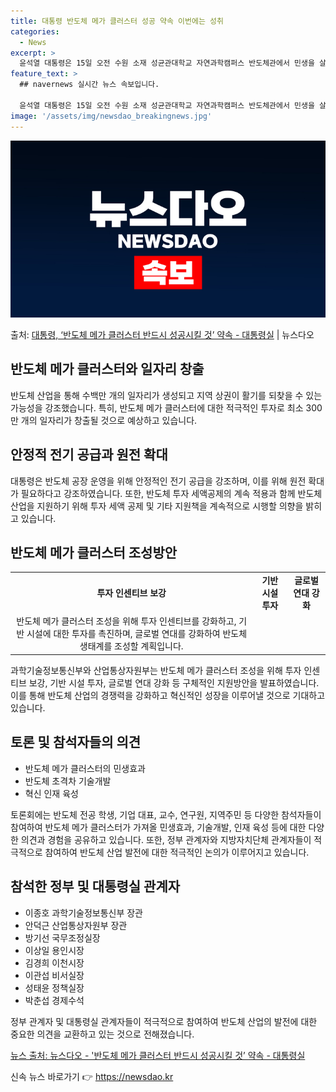 ```yaml
---
title: 대통령 반도체 메가 클러스터 성공 약속 이번에는 성취
categories:
  - News
excerpt: >
  윤석열 대통령은 15일 오전 수원 소재 성균관대학교 자연과학캠퍼스 반도체관에서 민생을 살찌우는 반도체 산업을…
feature_text: >
  ## navernews 실시간 뉴스 속보입니다.

  윤석열 대통령은 15일 오전 수원 소재 성균관대학교 자연과학캠퍼스 반도체관에서 민생을 살찌우는 반도체 산업을…
image: '/assets/img/newsdao_breakingnews.jpg'
---
```


![뉴스다오 속보](/assets/img/newsdao_breakingnews.jpg)

<p>출처: <a href="https://newsdao.kr/2986" rel="dofollow">대통령, ‘반도체 메가 클러스터 반드시 성공시킬 것’ 약속 - 대통령실</a> | 뉴스다오</p>

<h2 data-ke-size="size26">반도체 메가 클러스터와 일자리 창출</h2>
<p data-ke-size="size16">반도체 산업을 통해 수백만 개의 일자리가 생성되고 지역 상권이 활기를 되찾을 수 있는 가능성을 강조했습니다. 특히, 반도체 메가 클러스터에 대한 적극적인 투자로 최소 300만 개의 일자리가 창출될 것으로 예상하고 있습니다.</p>

<h2 data-ke-size="size26">안정적 전기 공급과 원전 확대</h2>
<p data-ke-size="size16">대통령은 반도체 공장 운영을 위해 안정적인 전기 공급을 강조하며, 이를 위해 원전 확대가 필요하다고 강조하였습니다. 또한, 반도체 투자 세액공제의 계속 적용과 함께 반도체 산업을 지원하기 위해 투자 세액 공제 및 기타 지원책을 계속적으로 시행할 의향을 밝히고 있습니다.</p>

<h2 data-ke-size="size26">반도체 메가 클러스터 조성방안</h2>
<table>
  <tr>
    <td style="text-align: center; height: 17px;"><b>투자 인센티브 보강</b></td>
    <td style="text-align: center; height: 17px;"><b>기반 시설 투자</b></td>
    <td style="text-align: center; height: 17px;"><b>글로벌 연대 강화</b></td>
  </tr>
  <tr>
    <td style="text-align: center; height: 17px;">반도체 메가 클러스터 조성을 위해 투자 인센티브를 강화하고, 기반 시설에 대한 투자를 촉진하며, 글로벌 연대를 강화하여 반도체 생태계를 조성할 계획입니다.</td>
  </tr>
</table>
<p data-ke-size="size16">과학기술정보통신부와 산업통상자원부는 반도체 메가 클러스터 조성을 위해 투자 인센티브 보강, 기반 시설 투자, 글로벌 연대 강화 등 구체적인 지원방안을 발표하였습니다. 이를 통해 반도체 산업의 경쟁력을 강화하고 혁신적인 성장을 이루어낼 것으로 기대하고 있습니다.</p>

<h2 data-ke-size="size26">토론 및 참석자들의 의견</h2>
<ul>
  <li>반도체 메가 클러스터의 민생효과</li>
  <li>반도체 초격차 기술개발</li>
  <li>혁신 인재 육성</li>
</ul>
<p data-ke-size="size16">토론회에는 반도체 전공 학생, 기업 대표, 교수, 연구원, 지역주민 등 다양한 참석자들이 참여하여 반도체 메가 클러스터가 가져올 민생효과, 기술개발, 인재 육성 등에 대한 다양한 의견과 경험을 공유하고 있습니다. 또한, 정부 관계자와 지방자치단체 관계자들이 적극적으로 참여하여 반도체 산업 발전에 대한 적극적인 논의가 이루어지고 있습니다.</p>

<h2 data-ke-size="size26">참석한 정부 및 대통령실 관계자</h2>
<ul>
  <li>이종호 과학기술정보통신부 장관</li>
  <li>안덕근 산업통상자원부 장관</li>
  <li>방기선 국무조정실장</li>
  <li>이상일 용인시장</li>
  <li>김경희 이천시장</li>
  <li>이관섭 비서실장</li>
  <li>성태윤 정책실장</li>
  <li>박춘섭 경제수석</li>
</ul>
<p data-ke-size="size16">정부 관계자 및 대통령실 관계자들이 적극적으로 참여하여 반도체 산업의 발전에 대한 중요한 의견을 교환하고 있는 것으로 전해졌습니다.</p>

<p data-ke-size="size16"><a href="https://newsdao.kr/2986">뉴스 출처: 뉴스다오 - '반도체 메가 클러스터 반드시 성공시킬 것’ 약속 - 대통령실</a></p> 

신속 뉴스 바로가기 👉 <a href="https://newsdao.kr" rel="dofollow">https://newsdao.kr</a>


